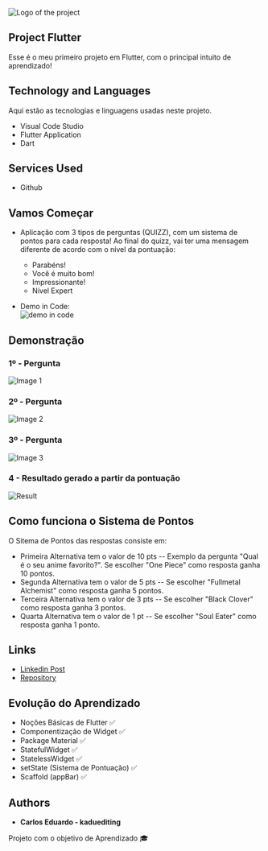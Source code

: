 
![Logo of the project](https://github.com/kaduediting/ProjetoQuizz/blob/main/public/readme/quiz%20logo.png)


## Project Flutter
Esse é o meu primeiro projeto em Flutter, com o principal intuito de aprendizado!


## Technology and Languages

Aqui estão as tecnologias e linguagens usadas neste projeto.

* Visual Code Studio
* Flutter Application
* Dart

## Services Used

* Github

## Vamos Começar

* Aplicação com 3 tipos de perguntas (QUIZZ), com um sistema de pontos para cada resposta! Ao final do quizz, vai ter uma mensagem diferente de acordo com o nível da pontuação:
  - Parabéns!
  - Você é muito bom!
  - Impressionante!
  - Nível Expert
  
* Demo in Code:  
![demo in code](https://github.com/kaduediting/ProjetoQuizz/blob/main/public/readme/demoincode.jpg)

## Demonstração

### 1º - Pergunta

![Image 1](https://github.com/kaduediting/ProjetoQuizz/blob/main/public/readme/1.jpg)

### 2º - Pergunta

![Image 2](https://github.com/kaduediting/ProjetoQuizz/blob/main/public/readme/2.jpg)

### 3º - Pergunta

![Image 3](https://github.com/kaduediting/ProjetoQuizz/blob/main/public/readme/3.jpg)

### 4 - Resultado gerado a partir da pontuação

![Result](https://github.com/kaduediting/ProjetoQuizz/blob/main/public/readme/4.jpg)

## Como funciona o Sistema de Pontos

O Sitema de Pontos das respostas consiste em:
 - Primeira Alternativa tem o valor de 10 pts -- Exemplo da pergunta "Qual é o seu anime favorito?". Se escolher "One Piece" como resposta ganha 10 pontos.
 - Segunda Alternativa tem o valor de 5 pts -- Se escolher "Fullmetal Alchemist" como resposta ganha 5 pontos.
 - Terceira Alternativa tem o valor de 3 pts -- Se escolher "Black Clover" como resposta ganha 3 pontos.
 - Quarta Alternativa tem o valor de 1 pt -- Se escolher "Soul Eater" como resposta ganha 1 ponto.


## Links
  - [Linkedin Post](https://www.linkedin.com/posts/kadu-editing_flutter-dart-dev-activity-6950554462151192577-DQQC?utm_source=linkedin_share&utm_medium=member_desktop_web)<br/>
  - [Repository](https://github.com/kaduediting/ProjetoQuizz)<br/>

  ## Evolução do Aprendizado
  - Noções Básicas de Flutter ✅
  - Componentização de Widget ✅
  - Package Material ✅
  - StatefulWidget ✅
  - StatelessWidget ✅
  - setState (Sistema de Pontuação) ✅
  - Scaffold (appBar) ✅

  ## Authors

  * **Carlos Eduardo - kaduediting** 

  Projeto com o objetivo de Aprendizado 🎓
